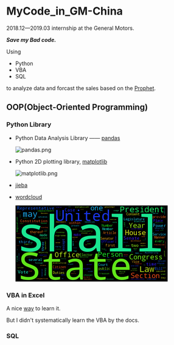 # MyCode_in_GM-China

2018.12—2019.03  internship at the General Motors.  

***Save my Bad code.***

Using

  * Python
  * VBA 
  * SQL 
  
to analyze data and forcast the sales based on the [Prophet](https://facebook.github.io/prophet/).

## OOP(Object-Oriented Programming)

### Python Library

 * Python Data Analysis Library —— [pandas](https://pandas.pydata.org/)
    
    ![pandas.png](https://pandas.pydata.org/_static/pandas_logo.png)
    
  * Python 2D plotting library, [matplotlib](https://matplotlib.org/)
  
    ![matplotlib.png](https://matplotlib.org/_static/logo2.png)
    
  * [jieba](https://github.com/fxsjy/jieba)
  
  * [wordcloud](https://github.com/amueller/word_cloud)
  
    ![examples_constitution](https://raw.githubusercontent.com/amueller/word_cloud/master/examples/constitution.png)
    
### VBA in Excel

 A nice [way](https://docs.microsoft.com/en-us/office/vba/api/overview/) to learn it.
 
 But I didn't systematically learn the VBA by the docs.
 
 ### SQL
